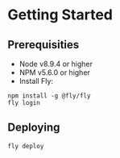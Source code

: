 # Getting Started

## Prerequisities

- Node v8.9.4 or higher
- NPM v5.6.0 or higher
- Install Fly:

```
npm install -g @fly/fly
fly login
```

## Deploying

```
fly deploy
```